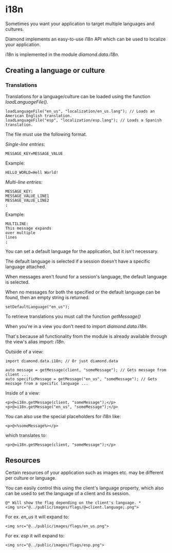 # i18n

Sometimes you want your application to target multiple languages and cultures.

Diamond implements an easy-to-use i18n API which can be used to localize your application.

i18n is implemented in the module *diamond.data.i18n*.

## Creating a language or culture

### Translations

Translations for a language/culture can be loaded using the function *loadLanguageFile()*.

```
loadLanguageFile("en_us", "localization/en_us.lang"); // Loads an American English translation.
loadLanguageFile("esp", "localization/esp.lang"); // Loads a Spanish translation.
```

The file must use the following format.

*Single-line entries:*

```
MESSAGE_KEY=MESSAGE_VALUE
```

Example:

```
HELLO_WORLD=Hell World!
```

*Multi-line entries:*

```
MESSAGE_KEY:
MESSAGE_VALUE_LINE1
MESSAGE_VALUE_LINE2
;
```

Example:

```
MULTILINE:
This message expands
over multiple
lines
;
```

You can set a default language for the application, but it isn't necessary.

The default language is selected if a session doesn't have a specific language attached.

When messages aren't found for a session's language, the default language is selected.

When no messages for both the specified or the default language can be found, then an empty string is returned.

```
setDefaultLanguage("en_us");
```

To retrieve translations you must call the function *getMessage()*

When you're in a view you don't need to import *diamond.data.i18n*.

That's because all functionality from the module is already available through the view's alias import: *i18n*.

Outside of a view:

```
import diamond.data.i18n; // Or just diamond.data

auto message = getMessage(client, "someMessage"); // Gets message from client ...
auto specificMessage = getMessage("en_us", "someMessage"); // Gets message from a specific language ...
```

Inside of a view:

```
<p>@=i18n.getMessage(client, "someMessage");</p>
<p>@=i18n.getMessage("en_us", "someMessage");</p>
```

You can also use the special placeholders for i18n like:

```
<p>@<%someMessage%></p>
```

which translates to:

```
<p>@=i18n.getMessage(client, "someMessage");</p>
```

## Resources

Certain resources of your application such as images etc. may be different per culture or language.

You can easily control this using the client's language property, which also can be used to set the language of a client and its session.

```
@* Will show the flag depending on the client's language. *
<img src="@../public/images/flags/@=client.language;.png">
```

For ex. *en_us* it will expand to:

```
<img src="@../public/images/flags/en_us.png">
```

For ex. *esp* it will expand to:

```
<img src="@../public/images/flags/esp.png">
```
